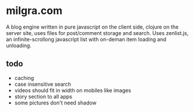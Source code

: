 # milgra.com

A blog engine written in pure javascript on the client side, clojure on the server site, uses files for post/comment storage and search.
Uses zenlist.js, an infinite-scrollong javascript list with on-deman item loading and unloading.

## todo ##

* caching
* case insensitive search
* videos should fit in width on mobiles like images
* story section to all apps
* some pictures don't need shadow